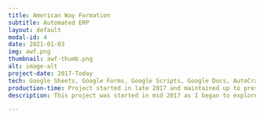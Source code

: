 ```yaml
---
title: American Way Formation
subtitle: Automated ERP
layout: default
modal-id: 4
date: 2021-01-03
img: awf.png
thumbnail: awf-thumb.png
alt: image-alt
project-date: 2017-Today
tech: Google Sheets, Google Forms, Google Scripts, Google Docs, AutoCrat, FormRanger, Automate.io, Zapier, N8N, Trello
production-time: Project started in late 2017 and maintained up to present day
description: This project was started in mid 2017 as I began to explore the possibility of opening my own language school on Reunion Island. American Way Formation was launched in August of 2018 and quickly grew to a company of 100 students and a team of 5-6 teachers. A huge part of our success was thanks to an in-house ERP built on Google's Gsuite products, java coding, and no-code automation tools such as Zapier, Automate.io, and N8N. Some of the features included, automatic invoice reconcilation, project progress tracking, automated document creation and management, and much more. The efficiency of the system allowed me to scale the company without having to hire an assistant to manage back-office tasks. As the information is sensitive, an online preview of the system is not available. If you'd like to know more about it, contact me using the contact form at the bottom of the site.

---
```

